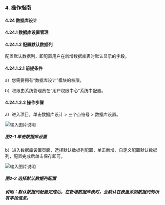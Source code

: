 ### 4. 操作指南

#### 4.24 数据库设计

#### 4.24.1 数据库设置管理

#### 4.24.1.2 配置默认数据列

配置默认数据列，即配置用户在新增数据库表时默认显示的字段。

#### 4.24.1.2.1 前提条件

a）您需要拥有“数据库设计”模块的权限。

b）权限由系统管理员在“用户权限中心”系统中配置。

#### 4.24.1.2.2 操作步骤

a）进入项目，单击数据库设计 > 三个点符号 > 数据库设置。

![输入图片说明](../../../../../images/SoFlu%EF%BC%88%E5%90%8E%E7%AB%AF%EF%BC%89%E5%BC%80%E5%8F%91%E5%B9%B3%E5%8F%B0/1.%20%E6%9C%80%E6%96%B0%E7%89%88%E6%9C%AC%20-%20%E6%9B%B4%E6%96%B0%E6%97%A5%E6%9C%9F%20-%202022.10.08/4.%20%E6%93%8D%E4%BD%9C%E6%8C%87%E5%8D%97/24.%20%E6%95%B0%E6%8D%AE%E5%BA%93%E8%AE%BE%E8%AE%A1/1.%20%E6%95%B0%E6%8D%AE%E5%BA%93%E8%AE%BE%E7%BD%AE%E7%AE%A1%E7%90%86/2-1.png)

##### 图2-1 单击数据库设置

b）进入数据库设置页面，选择默认数据列配置，单击新增，自定义配置默认数据列，配置完成后单击保存即可。

![输入图片说明](../../../../../images/SoFlu%EF%BC%88%E5%90%8E%E7%AB%AF%EF%BC%89%E5%BC%80%E5%8F%91%E5%B9%B3%E5%8F%B0/1.%20%E6%9C%80%E6%96%B0%E7%89%88%E6%9C%AC%20-%20%E6%9B%B4%E6%96%B0%E6%97%A5%E6%9C%9F%20-%202022.10.08/4.%20%E6%93%8D%E4%BD%9C%E6%8C%87%E5%8D%97/24.%20%E6%95%B0%E6%8D%AE%E5%BA%93%E8%AE%BE%E8%AE%A1/1.%20%E6%95%B0%E6%8D%AE%E5%BA%93%E8%AE%BE%E7%BD%AE%E7%AE%A1%E7%90%86/2-2.png)

##### 图2-2 选择默认数据列配置

##### 说明：默认数据列配置完成后，在新增数据库表时，会默认在表里添加数据列的所有字段信息。

